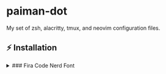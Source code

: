 # paiman-dot
My set of zsh, alacritty, tmux, and neovim configuration files.


## ⚡️ Installation
<details>
  <summary>### Fira Code Nerd Font</summary>

```zsh
cd ~/Library/Fonts && { wget https://github.com/ryanoasis/nerd-fonts/raw/master/patched-fonts/FiraCode/Regular/complete/Fira%20Code%20Regular%20Nerd%20Font%20Complete%20Mono%20Windows%20Compatible.ttf ; cd -; }
```

<details>
  <summary>### NodeJS</summary>

```zsh
sudo port install nodejs14
```


```zsh
sudo port install npm7
```


```zsh
npm install --global yarn
```

<details>
  <summary>### TypeScript</summary>

```zsh
npm install -g typescript
```

<details>
  <summary>### Golang</summary>

```zsh
sudo port install go
```

<details>
  <summary>### PHP</summary>

```zsh
sudo port install php80

sudo port install php80-openssl

sudo port install php80-intl

sudo port install php80-mbstring

php80 --version
```

```zsh
curl -sS https://getcomposer.org/installer | php

sudo mv composer.phar /usr/local/bin/composer

composer --version
```

<details>
  <summary>### Rust</summary>

```zsh
curl --proto '=https' --tlsv1.2 -sSf https://sh.rustup.rs | sh
```

<details>
  <summary>### Haskell</summary>

```zsh
sudo port install stack
```

```zsh
stack install ghc-mod hlint hdevtools hfmt
```

```zsh
brew install haskell-language-server

```


### Oh My Zsh

```zsh
sh -c "$(curl -fsSL https://raw.github.com/ohmyzsh/ohmyzsh/master/tools/install.sh)"
```

```zsh
git clone https://github.com/zsh-users/zsh-autosuggestions ${ZSH_CUSTOM:-~/.oh-my-zsh/custom}/plugins/zsh-autosuggestions
```


```zsh
git clone https://github.com/zsh-users/zsh-syntax-highlighting.git ${ZSH_CUSTOM:-~/.oh-my-zsh/custom}/plugins/zsh-syntax-highlighting
```


```zsh
git clone https://github.com/zsh-users/zsh-completions ${ZSH_CUSTOM:=~/.oh-my-zsh/custom}/plugins/zsh-completions
```


```zsh
cd ~/.oh-my-zsh/themes && { wget https://raw.githubusercontent.com/halfo/lambda-mod-zsh-theme/master/lambda-mod.zsh-theme ; cd -; }
```


### Alacritty

```zsh
sudo port install alacritty
```


### Tmux

```zsh
sudo port install tmux
```


### Neovim 

```zsh
cd /Applications && { wget https://github.com/neovim/neovim/releases/download/v0.5.0/nvim-macos.tar.gz ; cd -; }

tar xzvf /Applications/nvim-macos.tar.gz

ln -s /Applications/nvim-osx64/bin/nvim /usr/local/bin/nvim

```


```zsh
sh -c 'curl -fLo "${XDG_DATA_HOME:-$HOME/.local/share}"/nvim/site/autoload/plug.vim --create-dirs \
       https://raw.githubusercontent.com/junegunn/vim-plug/master/plug.vim'
```


### Pynvim


```zsh
python3 -m pip install --user --upgrade pip

python3 -m pip install --user --upgrade pynvim
```

### MySQL & PostgreSQL Client

```zsh
brew install mysql-client
```


```zsh
brew install libpq  

brew link --force libpq
```


### Other tools

```zsh
sudo port install exa
```


```zsh
sudo port install yank
```


```zsh
sudo port install fzf
```


```zsh
sudo port install fd
```


```zsh
sudo port install ripgrep
```


```zsh
sudo port install glow
```


```zsh
sudo port install wtfutil
```


```zsh
sudo port install lazydocker
```


```zsh
sudo port install httpie
```


```zsh
sudo port install calc
```

```zsh
sudo port install git-delta
```
